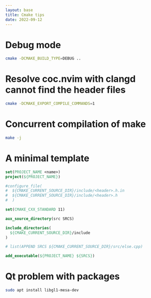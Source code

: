 ```yaml
---
layout: base
title: Cmake tips
date: 2022-09-12
---
```

# Debug mode
```sh
cmake -DCMAKE_BUILD_TYPE=DEBUG ..
```
# Resolve coc.nvim with clangd cannot find the header files
```sh
cmake -DCMAKE_EXPORT_COMPILE_COMMANDS=1
```
# Concurrent compilation of make
```sh
make -j
```
# A minimal template
```cmake
set(PROJECT_NAME <name>)
project(${PROJECT_NAME})

#configure_file(
#  ${CMAKE_CURRENT_SOURCE_DIR}/include/<header>.h.in 
#  ${CMAKE_CURRENT_SOURCE_DIR}/include/<header>.h
#  )

set(CMAKE_CXX_STANDARD 11)

aux_source_directory(src SRCS)

include_directories(
  ${CMAKE_CURRENT_SOURCE_DIR}/include
)

# list(APPEND SRCS ${CMAKE_CURRENT_SOURCE_DIR}/src/else.cpp)

add_executable(${PROJECT_NAME} ${SRCS})
```
# Qt problem with packages
```sh
sudo apt install libgl1-mesa-dev
```
